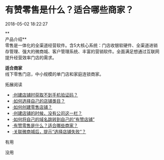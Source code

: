 # 有赞零售是什么？适合哪些商家？

2018-05-02 18:22:27

**  
产品介绍**  
零售是一体化的全渠道经营软件。含5大核心系统：门店收银软硬件、全渠道进销存管理、强大的微商城、客户管理系统、丰富的营销软件。全面满足想通过互联网提升经营效率门店的需求。

  
**适合商家**  
线下零售门店，中小规模的单门店和家庭连锁商家。

拓展阅读

* [·创建店铺时获取不到手机验证码？](https://help.youzan.com/displaylist/detail_5_5-2-1738)
* [·如何选择自己的店铺类目？](https://help.youzan.com/displaylist/detail_5_5-2-1740)
* [·如何创建零售店铺？](https://help.youzan.com/displaylist/detail_5_5-2-1382)
* [·创建店铺的时候，没有公司这一栏？](https://help.youzan.com/displaylist/detail_5_5-2-1732)
* [·如何将自己的域名跳转到自己的“有赞店铺”](https://help.youzan.com/displaylist/detail_5_5-2-1776)
* [·有赞零售是什么？适合哪些商家？](https://help.youzan.com/displaylist/detail_5_5-2-1313)
* [·关联微商城后，提示“选择店铺失败“？](https://help.youzan.com/displaylist/detail_5_5-2-1322)

有用

没用

